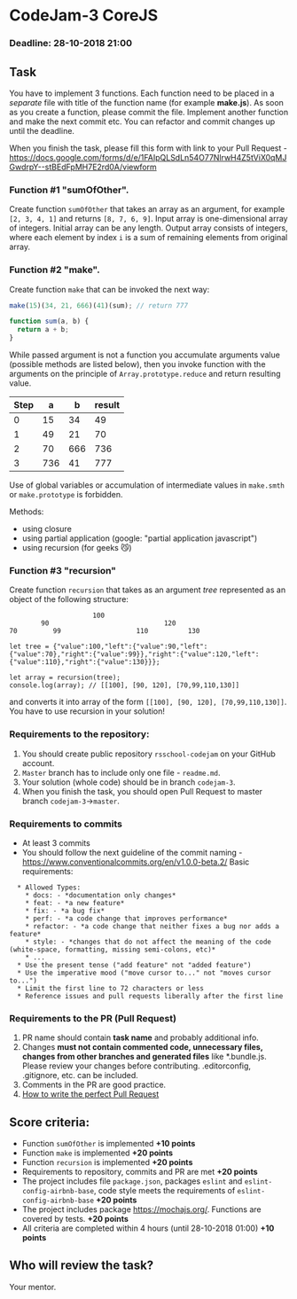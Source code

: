 # CodeJam-3 CoreJS

### Deadline: 28-10-2018 21:00

## Task

You have to implement 3 functions. Each function need to be placed in a _separate_ file with title of the function name (for example **make.js**). As soon as you create a function, please commit the file. Implement another function and make the next commit etc. You can refactor and commit changes up until the deadline.

When you finish the task, please fill this form with link to your Pull Request -
https://docs.google.com/forms/d/e/1FAIpQLSdLn54O77NlrwH4Z5tViX0qMJGwdrpY--stBEdFpMH7E2rd0A/viewform

### Function #1 "sumOfOther".

Create function `sumOfOther` that takes an array as an argument, for example `[2, 3, 4, 1]` and returns `[8, 7, 6, 9]`. Input array is one-dimensional array of integers. Initial array can be any length. Output array consists of integers, where each element by index `i` is a sum of remaining elements from original array.

### Function #2 "make".

Create function `make` that can be invoked the next way:

```javascript
make(15)(34, 21, 666)(41)(sum); // return 777

function sum(a, b) {
  return a + b;
}
```

While passed argument is not a function you accumulate arguments value (possible methods are listed below), then you invoke function with the arguments on the principle of `Array.prototype.reduce` and return resulting value.

| Step | a   | b   | result |
| ---- | --- | --- | ------ |
| 0    | 15  | 34  | 49     |
| 1    | 49  | 21  | 70     |
| 2    | 70  | 666 | 736    |
| 3    | 736 | 41  | 777    |

Use of global variables or accumulation of intermediate values in `make.smth` or `make.prototype` is forbidden.

Methods:

- using closure
- using partial application (google: "partial application javascript")
- using recursion (for geeks :smirk_cat:)

### Function #3 "recursion"

Create function `recursion` that takes as an argument _tree_ represented as an object of the following structure:

```
                     100
        90                             120
70         99                   110          130
```

```
let tree = {"value":100,"left":{"value":90,"left":{"value":70},"right":{"value":99}},"right":{"value":120,"left":{"value":110},"right":{"value":130}}};

let array = recursion(tree);
console.log(array); // [[100], [90, 120], [70,99,110,130]]
```

and converts it into array of the form `[[100], [90, 120], [70,99,110,130]]`.  
You have to use recursion in your solution!

### Requirements to the repository:

1. You should create public repository `rsschool-codejam` on your GitHub account.
2. `Master` branch has to include only one file - `readme.md`.
3. Your solution (whole code) should be in branch `codejam-3`.
4. When you finish the task, you should open Pull Request to master branch `codejam-3`->`master`.

### Requirements to commits

- At least 3 commits
- You should follow the next guideline of the commit naming - https://www.conventionalcommits.org/en/v1.0.0-beta.2/
  Basic requirements:

```
  * Allowed Types:
    * docs: - *documentation only changes*
    * feat: - *a new feature*
    * fix: - *a bug fix*
    * perf: - *a code change that improves performance*
    * refactor: - *a code change that neither fixes a bug nor adds a feature*
    * style: - *сhanges that do not affect the meaning of the code (white-space, formatting, missing semi-colons, etc)*
    * ...
  * Use the present tense ("add feature" not "added feature")
  * Use the imperative mood ("move cursor to..." not "moves cursor to...")
  * Limit the first line to 72 characters or less
  * Reference issues and pull requests liberally after the first line
```

### Requirements to the PR (Pull Request)

1. PR name should contain **task name** and probably additional info.
2. Changes **must not contain commented code, unnecessary files, changes from other branches and generated files** like \*.bundle.js. Please review your changes before contributing. .editorconfig, .gitignore, etc. can be included.
3. Comments in the PR are good practice.
4. [How to write the perfect Pull Request](https://github.com/blog/1943-how-to-write-the-perfect-pull-request)

## Score criteria:

- Function `sumOfOther` is implemented **+10 points**
- Function `make` is implemented **+20 points**
- Function `recursion` is implemented **+20 points**
- Requirements to repository, commits and PR are met **+20 points**
- The project includes file `package.json`, packages `eslint` and `eslint-config-airbnb-base`, code style meets the requirements of `eslint-config-airbnb-base` **+20 points**
- The project includes package https://mochajs.org/. Functions are covered by tests. **+20 points**
- All criteria are completed within 4 hours (until 28-10-2018 01:00) **+10 points**

## Who will review the task?

Your mentor.
